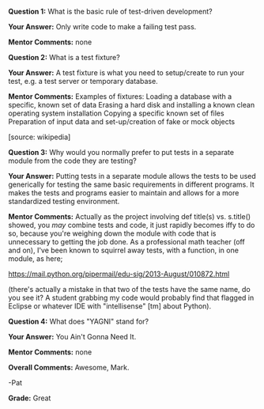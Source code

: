 ﻿**Question 1:**
What is the basic rule of test-driven development?

**Your Answer:**
Only write code to make a failing test pass.

**Mentor Comments:**
none

**Question 2:**
What is a test fixture?

**Your Answer:**
A test fixture is what you need to setup/create to run your test, e.g. a test server or temporary database.

**Mentor Comments:**
Examples of fixtures:
Loading a database with a specific, known set of data
Erasing a hard disk and installing a known clean operating system installation
Copying a specific known set of files
Preparation of input data and set-up/creation of fake or mock objects

[source:  wikipedia]

**Question 3:**
Why would you normally prefer to put tests in a separate module from the code they are testing?

**Your Answer:**
Putting tests in a separate module allows the tests to be used generically for testing the same basic requirements in different programs.  It makes the tests and programs easier to maintain and allows for a more standardized testing environment.

**Mentor Comments:**
Actually as the project involving def title(s) vs. s.title() showed, you *may* combine
tests and code, it just rapidly becomes iffy to do so, because you're weighing down
the module with code that is unnecessary to getting the job done.  As a professional
math teacher (off and on), I've been known to squirrel away tests, with a function, in
one module, as here;

https://mail.python.org/pipermail/edu-sig/2013-August/010872.html

(there's actually a mistake in that two of the tests have the same name,
do you see it?  A student grabbing my code would probably find that
flagged in Eclipse or whatever IDE with "intellisense" [tm] about Python).

**Question 4:**
What does "YAGNI" stand for?

**Your Answer:**
You Ain't Gonna Need It.

**Mentor Comments:**
none

**Overall Comments:**
Awesome, Mark.

-Pat

**Grade:**
Great
